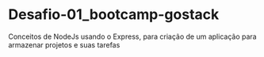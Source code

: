 
# Desafio-01_bootcamp-gostack
Conceitos de NodeJs usando o Express, para criação de um aplicação para armazenar projetos e suas tarefas 
